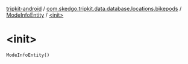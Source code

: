 [tripkit-android](../../index.md) / [com.skedgo.tripkit.data.database.locations.bikepods](../index.md) / [ModeInfoEntity](index.md) / [&lt;init&gt;](./-init-.md)

# &lt;init&gt;

`ModeInfoEntity()`